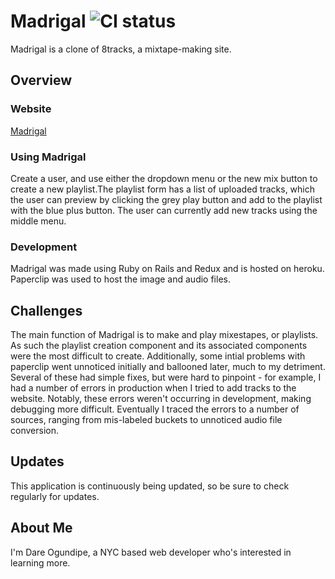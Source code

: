 # Madrigal ![CI status](https://img.shields.io/badge/build-passing-brightgreen.svg)

Madrigal is a clone of 8tracks, a mixtape-making site.

## Overview

### Website
[Madrigal](https://aa-madrigal.herokuapp.com/#/)

### Using Madrigal

Create a user, and use either the dropdown menu or the new mix button to create a new playlist.The playlist form has a list of uploaded tracks, which the user can preview by clicking the grey play button and add to the playlist with the blue plus button. The user can currently add new tracks using the middle menu.

### Development

Madrigal was made using Ruby on Rails and Redux and is hosted on heroku. Paperclip was used to host the image and audio files.

## Challenges

The main function of Madrigal is to make and play mixestapes, or playlists. As such the playlist creation component and its associated components were the most difficult to create. Additionally, some intial problems with paperclip went unnoticed initially and ballooned later, much to my detriment. Several of these had simple fixes, but were hard to pinpoint - for example, I had a number of errors in production when I tried to add tracks to the website. Notably, these errors weren't occurring in development, making debugging more difficult. Eventually I traced the errors to a number of sources, ranging from mis-labeled buckets to unnoticed audio file conversion.

## Updates
This application is continuously being updated, so be sure to check regularly for updates.

## About Me
I'm Dare Ogundipe, a NYC based web developer who's interested in learning more. 
